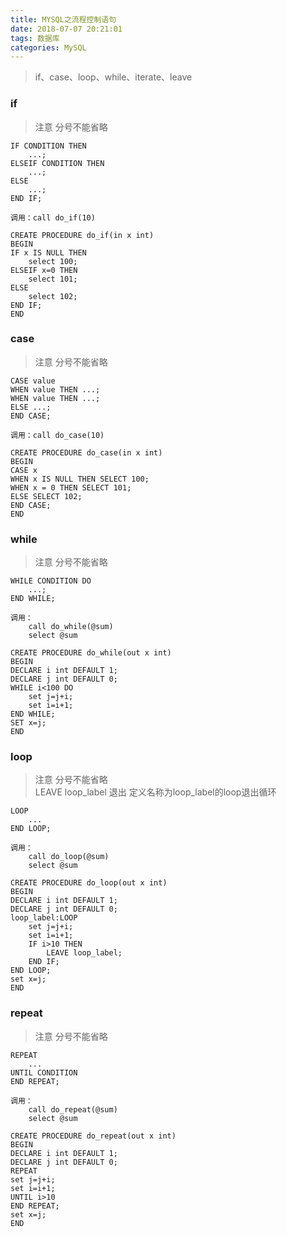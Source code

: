 ```yaml
---
title: MYSQL之流程控制语句
date: 2018-07-07 20:21:01
tags: 数据库
categories: MySQL
---
```

>if、case、loop、while、iterate、leave

### if
> 注意 分号不能省略

```
IF CONDITION THEN
	...;
ELSEIF CONDITION THEN
	...;
ELSE
	...;
END IF;
```

```
调用：call do_if(10)

CREATE PROCEDURE do_if(in x int)
BEGIN
IF x IS NULL THEN
	select 100;
ELSEIF x=0 THEN
	select 101;
ELSE
	select 102;
END IF;
END
```

### case
> 注意 分号不能省略

```
CASE value
WHEN value THEN ...;
WHEN value THEN ...;
ELSE ...;
END CASE;
```

```
调用：call do_case(10)

CREATE PROCEDURE do_case(in x int)
BEGIN
CASE x
WHEN x IS NULL THEN SELECT 100;
WHEN x = 0 THEN SELECT 101;
ELSE SELECT 102;
END CASE;
END
```

### while
> 注意 分号不能省略

```
WHILE CONDITION DO
	...;
END WHILE;
```

```
调用：
	call do_while(@sum)
	select @sum

CREATE PROCEDURE do_while(out x int)
BEGIN
DECLARE i int DEFAULT 1;
DECLARE j int DEFAULT 0;
WHILE i<100 DO
	set j=j+i;
	set i=i+1;
END WHILE;
SET x=j;
END
```

### loop
> 注意 分号不能省略  
LEAVE loop_label 退出 定义名称为loop_label的loop退出循环

```
LOOP
	...
END LOOP;
```

```
调用：
	call do_loop(@sum)
	select @sum

CREATE PROCEDURE do_loop(out x int)
BEGIN
DECLARE i int DEFAULT 1;
DECLARE j int DEFAULT 0;
loop_label:LOOP
	set j=j+i;
	set i=i+1;
	IF i>10 THEN
		LEAVE loop_label;
	END IF;
END LOOP;
set x=j;
END
```

### repeat
> 注意 分号不能省略  

```
REPEAT
	...
UNTIL CONDITION
END REPEAT;
```

```
调用：
	call do_repeat(@sum)
	select @sum

CREATE PROCEDURE do_repeat(out x int)
BEGIN
DECLARE i int DEFAULT 1;
DECLARE j int DEFAULT 0;
REPEAT
set j=j+i;
set i=i+1;
UNTIL i>10
END REPEAT;
set x=j;
END
```